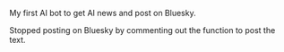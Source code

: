 My first AI bot to get AI news and post on Bluesky.

Stopped posting on Bluesky by commenting out the function to post the text.
